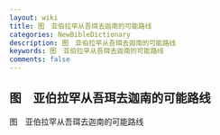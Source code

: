 ```yaml
---
layout: wiki
title: 图　亚伯拉罕从吾珥去迦南的可能路线
categories: NewBibleDictionary
description: 图　亚伯拉罕从吾珥去迦南的可能路线
keywords: 图　亚伯拉罕从吾珥去迦南的可能路线
comments: false
---
```


## 图　亚伯拉罕从吾珥去迦南的可能路线



图　亚伯拉罕从吾珥去迦南的可能路线







